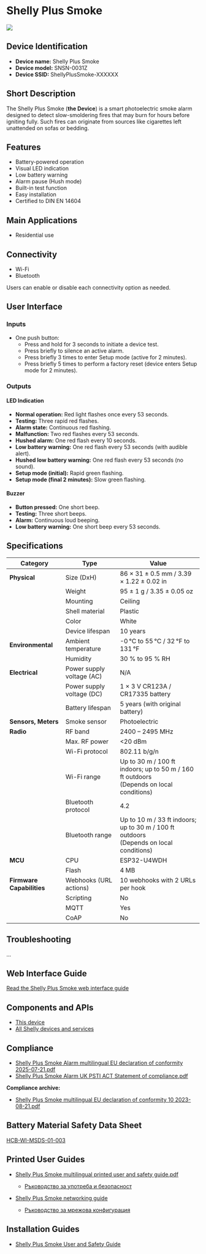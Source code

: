 # Shelly Plus Smoke

![](https://kb.shelly.cloud/__attachments/229146742/Plus-Smoke.jpg?inst-v=06e25fb6-1df6-4585-801d-931808676f21)

## Device Identification

- **Device name:** Shelly Plus Smoke  
- **Device model:** SNSN-0031Z  
- **Device SSID:** ShellyPlusSmoke-XXXXXX  

## Short Description

The Shelly Plus Smoke (**the Device**) is a smart photoelectric smoke alarm designed to detect slow-smoldering fires that may burn for hours before igniting fully. Such fires can originate from sources like cigarettes left unattended on sofas or bedding.

## Features

- Battery-powered operation  
- Visual LED indication  
- Low battery warning  
- Alarm pause (Hush mode)  
- Built-in test function  
- Easy installation  
- Certified to DIN EN 14604  

## Main Applications

- Residential use  

## Connectivity

- Wi-Fi  
- Bluetooth  

Users can enable or disable each connectivity option as needed.

## User Interface

### Inputs

- One push button:  
  - Press and hold for 3 seconds to initiate a device test.  
  - Press briefly to silence an active alarm.  
  - Press briefly 3 times to enter Setup mode (active for 2 minutes).  
  - Press briefly 5 times to perform a factory reset (device enters Setup mode for 2 minutes).

### Outputs

#### LED Indication

- **Normal operation:** Red light flashes once every 53 seconds.  
- **Testing:** Three rapid red flashes.  
- **Alarm state:** Continuous red flashing.  
- **Malfunction:** Two red flashes every 53 seconds.  
- **Hushed alarm:** One red flash every 10 seconds.  
- **Low battery warning:** One red flash every 53 seconds (with audible alert).  
- **Hushed low battery warning:** One red flash every 53 seconds (no sound).  
- **Setup mode (initial):** Rapid green flashing.  
- **Setup mode (final 2 minutes):** Slow green flashing.

#### Buzzer

- **Button pressed:** One short beep.  
- **Testing:** Three short beeps.  
- **Alarm:** Continuous loud beeping.  
- **Low battery warning:** One short beep every 53 seconds.

## Specifications

| **Category**         | **Type**                     | **Value** |
|----------------------|------------------------------|-----------|
| **Physical**         | Size (DxH)                   | 86 × 31 ± 0.5 mm / 3.39 × 1.22 ± 0.02 in |
|                      | Weight                       | 95 ± 1 g / 3.35 ± 0.05 oz |
|                      | Mounting                     | Ceiling |
|                      | Shell material               | Plastic |
|                      | Color                        | White |
|                      | Device lifespan              | 10 years |
| **Environmental**    | Ambient temperature          | -0 °C to 55 °C / 32 °F to 131 °F |
|                      | Humidity                     | 30 % to 95 % RH |
| **Electrical**       | Power supply voltage (AC)    | N/A |
|                      | Power supply voltage (DC)    | 1 × 3 V CR123A / CR17335 battery |
|                      | Battery lifespan             | 5 years (with original battery) |
| **Sensors, Meters**  | Smoke sensor                 | Photoelectric |
| **Radio**            | RF band                      | 2400 – 2495 MHz |
|                      | Max. RF power                | <20 dBm |
|                      | Wi-Fi protocol               | 802.11 b/g/n |
|                      | Wi-Fi range                  | Up to 30 m / 100 ft indoors; up to 50 m / 160 ft outdoors<br>(Depends on local conditions) |
|                      | Bluetooth protocol           | 4.2 |
|                      | Bluetooth range              | Up to 10 m / 33 ft indoors; up to 30 m / 100 ft outdoors<br>(Depends on local conditions) |
| **MCU**              | CPU                          | ESP32-U4WDH |
|                      | Flash                        | 4 MB |
| **Firmware Capabilities** | Webhooks (URL actions)   | 10 webhooks with 2 URLs per hook |
|                      | Scripting                    | No |
|                      | MQTT                         | Yes |
|                      | CoAP                         | No |

## Troubleshooting

...

## Web Interface Guide

[Read the Shelly Plus Smoke web interface guide](../knowledge-base/shelly-plus-smoke-web-interface-guide)

## Components and APIs

- [This device](https://shelly-api-docs.shelly.cloud/gen2/Devices/Gen2/ShellyPlusSmoke)  
- [All Shelly devices and services](https://shelly-api-docs.shelly.cloud/)

## Compliance

- [Shelly Plus Smoke Alarm multilingual EU declaration of conformity 2025-07-21.pdf](https://kb.shelly.cloud/__attachments/266174494/Shelly%20Plus%20Smoke%20Alarm%20multilingual%20EU%20declaration%20of%20conformity%202025-07-21.pdf?inst-v=06e25fb6-1df6-4585-801d-931808676f21)  
- [Shelly Plus Smoke Alarm UK PSTI ACT Statement of compliance.pdf](https://kb.shelly.cloud/__attachments/266174494/Shelly%20Plus%20Smoke%20Alarm%20UK%20PSTI%20ACT%20Statement%20of%20compliance.pdf?inst-v=06e25fb6-1df6-4585-801d-931808676f21)  

**Compliance archive:**  
- [Shelly Plus Smoke multilingual EU declaration of conformity 10 2023-08-21.pdf](https://kb.shelly.cloud/__attachments/132284417/Shelly%20Plus%20Smoke%20multilingual%20EU%20declaration%20of%20conformity%2010%202023-08-21.pdf?inst-v=06e25fb6-1df6-4585-801d-931808676f21)

## Battery Material Safety Data Sheet

[HCB-WI-MSDS-01-003](https://kb.shelly.cloud/__attachments/105676845/HCB-WI-MSDS-01-003?inst-v=06e25fb6-1df6-4585-801d-931808676f21)

## Printed User Guides

- [Shelly Plus Smoke multilingual printed user and safety guide.pdf](https://kb.shelly.cloud/__attachments/391315459/Shelly%20Plus%20Smoke%20multilingual%20printed%20user%20and%20safety%20guide.pdf?inst-v=06e25fb6-1df6-4585-801d-931808676f21)  
  - [Ръководство за употреба и безопасност](../knowledge-base/shelly-plus-smoke-1)

- [Shelly Plus Smoke networking guide](https://kb.shelly.cloud/__attachments/391315459/Shelly%20Plus%20Smoke%20networking%20guide?inst-v=06e25fb6-1df6-4585-801d-931808676f21)  
  - [Ръководство за мрежова конфигурация](../knowledge-base/shelly-plus-smoke-2)

## Installation Guides

- [Shelly Plus Smoke User and Safety Guide](../knowledge-base/shelly-plus-smoke-user-and-safety-guide)